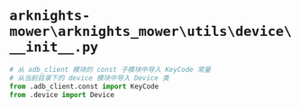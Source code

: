 # `arknights-mower\arknights_mower\utils\device\__init__.py`

```py
# 从 adb_client 模块的 const 子模块中导入 KeyCode 常量
# 从当前目录下的 device 模块中导入 Device 类
from .adb_client.const import KeyCode
from .device import Device
```